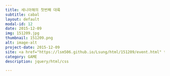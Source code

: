 ```yaml
---
title: 세니아해의 첫번째 대륙
subtitle: cabal
layout: default
modal-id: 12
date: 2015-12-09
img: 151209.jpg
thumbnail: 151209.png
alt: image-alt
project-date: 2015-12-09
site: <a href="https://lsm506.github.io/Lsung/html/151209/event.html" target="_blank">Go</a>
category: GAME
description: jquery/html/css

---
```

